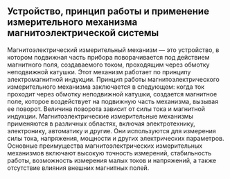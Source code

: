 ## Устройство, принцип работы и применение измерительного механизма магнитоэлектрической системы
Магнитоэлектрический измерительный механизм — это устройство, в котором подвижная часть прибора поворачивается под действием магнитного поля, создаваемого током, проходящим через обмотку неподвижной катушки. Этот механизм работает по принципу электромагнитной индукции.
Принцип работы магнитоэлектрического измерительного механизма заключается в следующем: когда ток проходит через обмотку неподвижной катушки, создается магнитное поле, которое воздействует на подвижную часть механизма, вызывая ее поворот. Величина поворота зависит от силы тока и магнитной индукции.
Магнитоэлектрические измерительные механизмы применяются в различных областях, включая электротехнику, электронику, автоматику и другие. Они используются для измерения силы тока, напряжения, мощности и других электрических параметров.
Основные преимущества магнитоэлектрических измерительных механизмов включают высокую точность измерений, стабильность работы, возможность измерения малых токов и напряжений, а также отсутствие влияния внешних магнитных полей.
